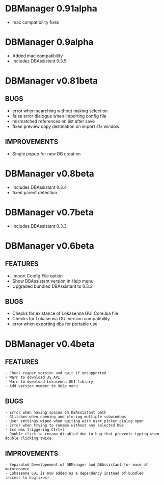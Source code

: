 # DBManager 0.91alpha

- mac compatibility fixes

# DBManager 0.9alpha

- Added mac compatibility
- Includes DBAssistant 0.3.5

# DBManager v0.81beta

## BUGS

- error when searching without making selection
- false error dialogue when importing config file
- mismatched references  on list after save
- fixed preview copy destination on import sfx window

## IMPROVEMENTS

- Single popup for new DB creation

# DBManager v0.8beta

- Includes DBAssistant 0.3.4
- fixed parent detection

# DBManager v0.7beta

- Includes DBAssistant 0.3.3

# DBManager v0.6beta

## FEATURES

- Import Config File option
- Show DBAssistant version in Help menu
- Upgraded bundled DBAssistant to 0.3.2

## BUGS

- Checks for existance of Lokasenna GUI Core.lua file
- Checks for Lokasenna GUI version compatibility
- error when exporting dbs for portable use

# DBManager v0.4beta

## FEATURES

    - Check reaper version and quit if unsupported
    - Warn to download JS API
    - Warn to download Lokasenna GUI library
    - Add version number to Help menu

## BUGS

    - Error when having spaces on DBAssistant path
    - Glitches when opening and closing multiple subwindows
    - User settings wiped when quiting with user picker dialog open
    - Error when trying to rename without any selected DBs 
    - Esc was triggering Ctrl+[
    - Double click to rename disabled due to bug that prevents typing when double clicking twice

## IMPROVEMENTS

    - Separated Developement of DBManager and DBAssistant for ease of maintenance
    - Lokasenna GUI is now added as a dependency instead of bundled (access to bugfixes)

